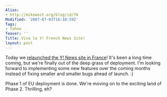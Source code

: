 ```yaml
---
Alias:
- http://mikewest.org/blog/id/76
Modified: '2007-07-03T16:10:59Z'
Tags:
- Yahoo
Teaser: ''
Title: Viva la Y! French News Site!
layout: post
---
```

Today we [relaunched the Y! News site in France][fr]!  It's been a long time coming, but we're finally out of the deep grass of deployment.  I'm looking forward to implementing some new features over the coming months instead of fixing smaller and smaller bugs ahead of launch.  :)

Phase 1 of EU deployment is done.  We're moving on to the exciting land of Phase 2.  Thrilling, eh?  

[fr]: http://fr.news.yahoo.com/ "Yahoo! Actualités - Yahoo! Actualités France"